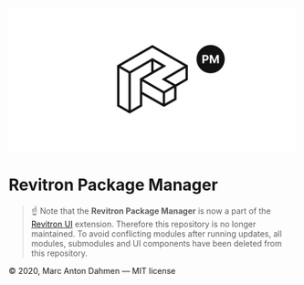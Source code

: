 ![](svg/rpm-readme.svg)

# Revitron Package Manager

> :point_up: Note that the **Revitron Package Manager** is now a part of the [Revitron UI](https://github.com/revitron/revitron-ui) extension. Therefore this repository is no longer maintained. To avoid conflicting modules after running updates, all modules, submodules and UI components have been deleted from this repository.

&copy; 2020, Marc Anton Dahmen &mdash; MIT license